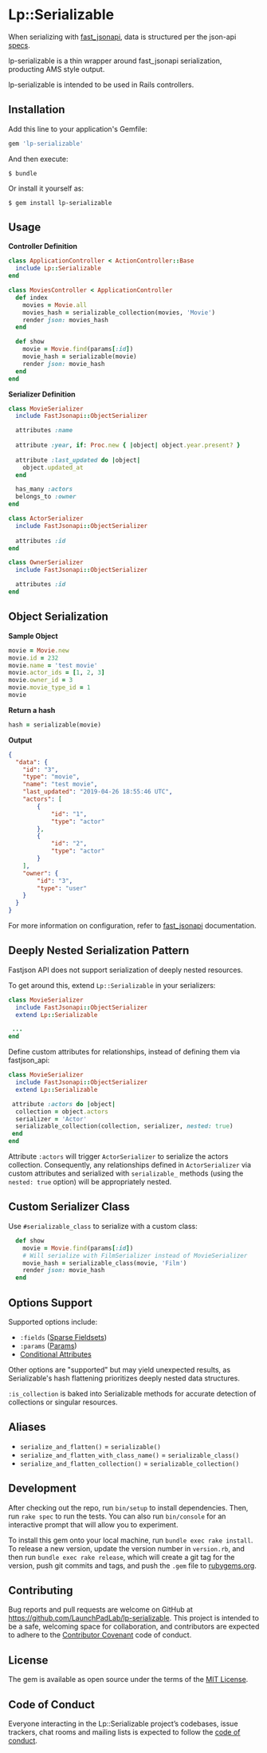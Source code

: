 # Lp::Serializable

When serializing with [fast_jsonapi](https://github.com/Netflix/fast_jsonapi), data is structured per the json-api [specs](http://jsonapi.org/format/).

lp-serializable is a thin wrapper around fast_jsonapi serialization, producting AMS style output.

lp-serializable is intended to be used in Rails controllers.

## Installation

Add this line to your application's Gemfile:

```ruby
gem 'lp-serializable'
```

And then execute:

    $ bundle

Or install it yourself as:

    $ gem install lp-serializable

## Usage

**Controller Definition**

```ruby
class ApplicationController < ActionController::Base
  include Lp::Serializable
end

class MoviesController < ApplicationController
  def index
    movies = Movie.all
    movies_hash = serializable_collection(movies, 'Movie')
    render json: movies_hash
  end

  def show
    movie = Movie.find(params[:id])
    movie_hash = serializable(movie)
    render json: movie_hash
  end
end
```

**Serializer Definition**

```ruby
class MovieSerializer
  include FastJsonapi::ObjectSerializer

  attributes :name
  
  attribute :year, if: Proc.new { |object| object.year.present? }
  
  attribute :last_updated do |object|
    object.updated_at
  end

  has_many :actors
  belongs_to :owner
end

class ActorSerializer
  include FastJsonapi::ObjectSerializer
    
  attributes :id
end

class OwnerSerializer
  include FastJsonapi::ObjectSerializer

  attributes :id
end
```

## Object Serialization
**Sample Object**

```ruby
movie = Movie.new
movie.id = 232
movie.name = 'test movie'
movie.actor_ids = [1, 2, 3]
movie.owner_id = 3
movie.movie_type_id = 1
movie
```

**Return a hash**
```ruby
hash = serializable(movie)
```

**Output**

```json
{
  "data": {
    "id": "3",
    "type": "movie",
    "name": "test movie",
    "last_updated": "2019-04-26 18:55:46 UTC",
    "actors": [
        {
            "id": "1",
            "type": "actor"
        },
        {
            "id": "2",
            "type": "actor"
        }
    ],
    "owner": {
        "id": "3",
        "type": "user"
    }
  }
}

```

For more information on configuration, refer to [fast_jsonapi](https://github.com/Netflix/fast_jsonapi#customizable-options) documentation.

## Deeply Nested Serialization Pattern

Fastjson API does not support serialization of deeply nested resources.

To get around this, extend `Lp::Serializable` in your serializers:

```ruby
class MovieSerializer
  include FastJsonapi::ObjectSerializer
  extend Lp::Serializable

 ...
end
```

Define custom attributes for relationships, instead of defining them via fastjson_api:

```ruby
class MovieSerializer
  include FastJsonapi::ObjectSerializer
  extend Lp::Serializable

 attribute :actors do |object|
  collection = object.actors
  serializer = 'Actor'
  serializable_collection(collection, serializer, nested: true)
 end
end
```

Attribute `:actors` will trigger `ActorSerializer` to serialize the actors collection. Consequently, any relationships defined in `ActorSerializer` via custom attributes and serialized with `serializable_` methods (using the `nested: true` option) will be appropriately nested.

## Custom Serializer Class

Use `#serializable_class` to serialize with a custom class:

```ruby
  def show
    movie = Movie.find(params[:id])
    # Will serialize with FilmSerializer instead of MovieSerializer
    movie_hash = serializable_class(movie, 'Film')
    render json: movie_hash
  end
```

## Options Support

Supported options include:

- `:fields` ([Sparse Fieldsets](https://github.com/Netflix/fast_jsonapi#sparse-fieldsets))
- `:params` ([Params](https://github.com/Netflix/fast_jsonapi#params))
- [Conditional Attributes](https://github.com/Netflix/fast_jsonapi#conditional-attributes)

Other options are "supported" but may yield unexpected results, as Serializable's hash flattening prioritizes deeply nested data structures.

`:is_collection` is baked into Serializable methods for accurate detection of collections or singular resources.

## Aliases

- `serialize_and_flatten()` = `serializable()`
- `serialize_and_flatten_with_class_name()` = `serializable_class()`
- `serialize_and_flatten_collection()` = `serializable_collection()`


## Development

After checking out the repo, run `bin/setup` to install dependencies. Then, run `rake spec` to run the tests. You can also run `bin/console` for an interactive prompt that will allow you to experiment.

To install this gem onto your local machine, run `bundle exec rake install`. To release a new version, update the version number in `version.rb`, and then run `bundle exec rake release`, which will create a git tag for the version, push git commits and tags, and push the `.gem` file to [rubygems.org](https://rubygems.org).

## Contributing

Bug reports and pull requests are welcome on GitHub at https://github.com/LaunchPadLab/lp-serializable. This project is intended to be a safe, welcoming space for collaboration, and contributors are expected to adhere to the [Contributor Covenant](http://contributor-covenant.org) code of conduct.

## License

The gem is available as open source under the terms of the [MIT License](https://opensource.org/licenses/MIT).

## Code of Conduct

Everyone interacting in the Lp::Serializable project’s codebases, issue trackers, chat rooms and mailing lists is expected to follow the [code of conduct](https://github.com/LaunchPadLab/lp-serializable/blob/master/CODE_OF_CONDUCT.md).
